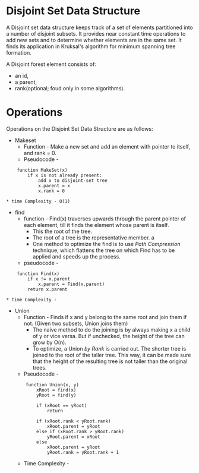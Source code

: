 # Disjoint Set Data Structure

A Disjoint set data structure keeps track of a set of elements partitioned into a number of disjoint subsets. It provides near constant time operations to add new sets and to determine whether elements are in the same set. It finds its application in Kruksal's algorithm for minimum spanning tree formation. 

A Disjoint forest element consists of:
* an id,
* a parent,
* rank(optional; foud only in some algorithms).

# Operations

Operations on the Disjoint Set Data Structure are as follows:

* Makeset
    * Function - Make a new set and add an element with pointer to itself, and rank = 0.
    * Pseudocode - 
```
    function MakeSet(x)
        if x is not already present: 
            add x to disjoint-set tree
            x.parent = x
            x.rank = 0
```
    * time Complexity - O(1)
* find
    * function - Find(x) traverses upwards through the parent pointer of each element, till it finds the element whose parent is itself.
        * This the root of the tree. 
        * The root of a tree is the representative member. a
        * One method to optimize the find is to use _Path Compression_ technique, which flattens the tree on which Find has to be applied and speeds up the process. 
    * pseudocode - 
```
    function Find(x)
        if x != x.parent
            x.parent = Find(x.parent)
        return x.parent
```
    * Time Complexity - 
* Union 
    * Function - Finds if x and y belong to the same root and join them if not. (Given two subsets, Union joins them)
        * The naive method to do the joining is by always making x a child of y or vice versa. But if unchecked, the height of the tree can grow by O(n). 
        * To optimize, a Union *by Rank* is carried out. The shorter tree is joined to the root of the taller tree. This way, it can be made sure that the height of the resulting tree is not taller than the original trees. 
    * Pseudocode - 
    ```
        function Union(x, y)
            xRoot = find(x)
            yRoot = find(y)
            
            if (xRoot == yRoot)
                return
            
            if (xRoot.rank < yRoot.rank)
                xRoot.parent = yRoot
            else if (xRoot.rank > yRoot.rank)
                yRoot.parent = xRoot
            else 
                xRoot.parent = yRoot
                yRoot.rank = yRoot.rank + 1
    ```
    * Time Complexity - 
